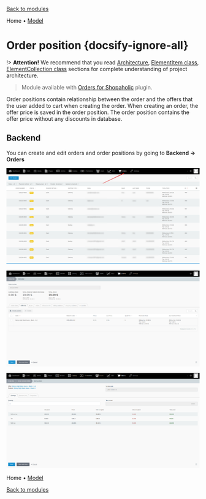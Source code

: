 [Back to modules](modules/home.md)

Home
• [Model](modules/order-position/model/model.md)
<!--
• [Item](modules/order-position/item/item.md)
• [Collection](modules/order-position/collection/collection.md)
• [Components](modules/order-position/component/component.md)
• [Events](modules/order-position/event/event.md)
• [Examples](modules/order-position/examples/examples.md)
• [Extending](modules/order-position/extending/extending.md)
-->

# Order position {docsify-ignore-all}

!> **Attention!**  We recommend that you read [Architecture](home.md#architecture), [ElementItem class](item-class/item-class.md),
[ElementCollection class](collection-class/collection-class.md) sections for complete understanding of  project architecture.

> Module available with [Orders for Shopaholic](plugins/home#orders-for-shopaholic) plugin.

Order positions contain relationship between the order and the offers that the user added to cart when creating the order.
When creating an order, the offer price is saved in the order position.
The order position contains the offer price without any discounts in database.

## Backend

You can create and edit orders and order positions by going to **Backend -> Orders**

![](./../../assets/images/backend-order-1.png)

![](./../../assets/images/backend-order-3.png)

![](./../../assets/images/backend-order-4.png)

Home
• [Model](modules/order-position/model/model.md)
<!--
• [Item](modules/order-position/item/item.md)
• [Collection](modules/order-position/collection/collection.md)
• [Components](modules/order-position/component/component.md)
• [Events](modules/order-position/event/event.md)
• [Examples](modules/order-position/examples/examples.md)
• [Extending](modules/order-position/extending/extending.md)
-->

[Back to modules](modules/home.md)
